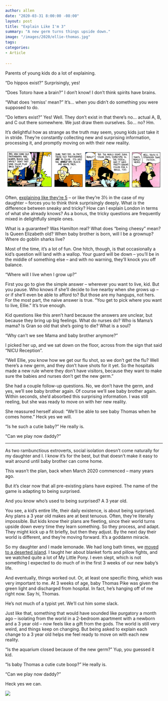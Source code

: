 ```yaml
---
author: allen
date: "2020-03-31 8:00:00 -08:00"
layout: post
title: "Explain Like I'm 3"
summary: "A new germ turns things upside down."
image: "/images/2020/ellie-thomas.jpg"
tags:
categories:
- Article

---
```


Parents of young kids do a lot of explaining.

“Do hippos exist?” Surprisingly, yes!

“Does Totoro have a brain?” I don’t know! I don’t think spirits have brains.

“What does ‘remiss’ mean?” It’s… when you didn’t do something you were supposed to do.

“Do letters exist?” Yes! Well. They don’t exist in that there’s no… actual A, B, and C out there somewhere. We just draw them ourselves. So… no? Hm.

It’s delightful how as strange as the truth may seem, young kids just take it in stride. They’re constantly collecting new and surprising information, processing it, and promptly moving on with their new reality.

<img src="/images/2020/calvin-color.jpg"> 

Often, [explaining like they’re 5](https://www.reddit.com/r/explainlikeimfive/top/?t=all) – or like they’re 3½  in the case of my daughter – forces you to think think surprisingly deeply. What *is* the difference between sneaky and tricky? How can I explain London in terms of what she already knows? As a bonus, the tricky questions are frequently mixed in delightfully simple ones.

What is a guarantee? Was Hamilton real? What does “being cheesy” mean?  Is Queen Elizabeth old? When baby brother is born, will I be a grownup? Where do goblin sharks live? 

Most of the time, it’s a lot of fun. One hitch, though, is that occasionally a kid’s question will land with a wallop. Your guard will be down – you’ll be in the middle of something else – and with no warning, they’ll knock you off balance. 

“Where will I live when I grow up?”

First you go to give the simple answer – wherever you want to live, kid. But you pause. Who knows if she’ll decide to live nearby when she grows up – or if she’ll even be able to afford to? But those are my hangups, not hers. For the most part, the naive answer is true. “You get to pick where you want to live, Ellie.” It’s true enough.

Kid questions like this aren’t hard because the answers are unclear, but because they bring up big feelings. What do nurses do? Who is Mama’s mama? Is Gran so old that she’s going to die? What is a soul?

“Why can’t we see Mama and baby brother anymore?”

I picked her up, and we sat down on the floor, across from the sign that said “NICU Reception”. 

“Well Ellie, you know how we get our flu shot, so we don’t get the flu? Well there’s a new germ, and they don’t have shots for it yet. So the hospitals made a new rule where they don’t have visitors, because they want to make sure the babies and nurses don’t get the new germ.”

She had a couple follow-up questions. No, we don’t have the germ, and yes, we’ll see baby brother again. Of course we’ll see baby brother again. Within seconds, she’d absorbed this surprising information. I was still reeling, but she was ready to move on with her new reality.

She reassured herself aloud: “We’ll be able to see baby Thomas when he comes home.” Heck yes we will.

“Is he such a cutie baby?” He really is.

“Can we play now daddy?”

----

As two rambunctious extroverts, social isolation doesn’t come naturally for my daughter and I. I know it’s for the best, but that doesn’t make it easy to wait around until baby brother can come home.

This wasn’t the plan, back when March 2020 commenced – many years ago.

But it’s clear now that all pre-existing plans have expired. The name of the game is adapting to being surprised.

And you know who’s used to being surprised? A 3 year old.

You see, a kid’s entire life, their daily existence, is about being surprised. Any plans a 3 year old makes are at best tenuous. Often, they’re literally impossible. But kids know their plans are fleeting, since their world turns upside down every time they learn something. So they process, and adapt. They might kick up a fit briefly, but then they adjust. By the next day their world is different, and they’re moving forward. It’s a goddamn miracle.

So my daughter and I made lemonade. We had long bath times, we [moved to a deserted island](https://en.wikipedia.org/wiki/Animal_Crossing:_New_Horizons). I taught her about blanket forts and pillow fights, and we watched quite a lot of My Little Pony. I even slept, which is not something I expected to do much of in the first 3 weeks of our new baby’s life.

And eventually, things worked out. Or, at least one specific thing, which was very important to me. At 3 weeks of age, baby Thomas Pike was given the green light and discharged from hospital. In fact, he’s hanging off of me right now. Say hi, Thomas.

He’s not much of a typist yet. We’ll cut him some slack.

Just like that, something that would have sounded like purgatory a month ago – isolating from the world in a 2-bedroom apartment with a newborn and a 3 year old – now feels like a gift from the gods. The world is still very weird, and things keep on changing. But being asked to explain each change to a 3 year old helps me feel ready to move on with each new reality.

“Is the aquarium closed because of the new germ?” Yup, you guessed it kid.

“Is baby Thomas a cutie cute boop?” He really is.

“Can we play now daddy?”

Heck yes we can.

<img src="/images/2020/ellie-thomas.jpg"> 
